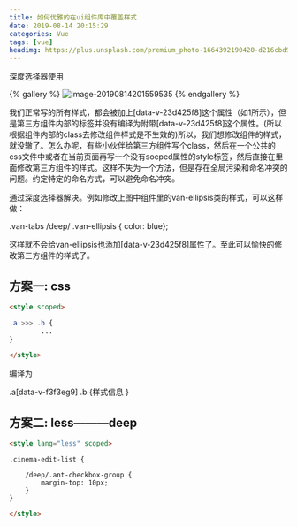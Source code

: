 ```yaml
---
title: 如何优雅的在ui组件库中覆盖样式
date: 2019-08-14 20:15:29
categories: Vue
tags: [vue]
headimg: https://plus.unsplash.com/premium_photo-1664392190420-d216cbd9499c?ixlib=rb-4.0.3&ixid=MnwxMjA3fDB8MHxwaG90by1wYWdlfHx8fGVufDB8fHx8&auto=format&fit=crop&w=936&q=80
---
```


深度选择器使用

<!-- more -->

{% gallery %}
![image-20190814201559535](https://cdn.qdovo.com/img/image-20190814201559535.png)
{% endgallery %}

我们正常写的所有样式，都会被加上[data-v-23d425f8]这个属性（如1所示），但是第三方组件内部的标签并没有编译为附带[data-v-23d425f8]这个属性。(所以根据组件内部的class去修改组件样式是不生效的)所以，我们想修改组件的样式，就没辙了。怎么办呢，有些小伙伴给第三方组件写个class，然后在一个公共的css文件中或者在当前页面再写一个没有socped属性的style标签，然后直接在里面修改第三方组件的样式。这样不失为一个方法，但是存在全局污染和命名冲突的问题。约定特定的命名方式，可以避免命名冲突。

通过深度选择器解决。例如修改上图中组件里的van-ellipsis类的样式，可以这样做：

.van-tabs /deep/ .van-ellipsis { color: blue};

这样就不会给van-ellipsis也添加[data-v-23d425f8]属性了。至此可以愉快的修改第三方组件的样式了。

<!--toc-->

## 方案一: css

```html
<style scoped>
```

```css
.a >>> .b { 
		...
}
```

```html
</style>
```

编译为

.a[data-v-f3f3eg9] .b {样式信息 }

## 方案二: less———deep

```html
<style lang="less" scoped>
```

```les
.cinema-edit-list {
    
    /deep/.ant-checkbox-group {
        margin-top: 10px;
    }
}
```

```html
</style>
```

